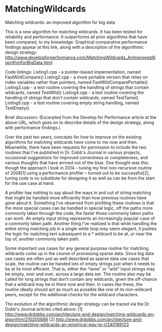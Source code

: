 # MatchingWildcards
Matching wildcards: an improved algorithm for big data

This is a new algorithm for matching wildcards.  It has been tested for reliability and performance.  It outperforms all prior algorithms that have been compared, to my knowledge.  Graphical comparative performance findings appear at this link, along with a description of the algorithmic design strategy:
http://www.developforperformance.com/MatchingWildcards_AnImprovedAlgorithmForBigData.html

Code listings:
Listing1.cpp - a pointer-based implementation, named FastWildCompare()
Listing2.cpp - a more portable version that relies on index variables rather than pointers, named FastWildComparePortable()
Listing3.cpp - a test routine covering the handling of strings that contain wildcards, named TestWild()
Listing4.cpp - a test routine covering the handling of strings that don't contain wildcards, named TestTame()
Listing5.cpp - a test routine covering empty string handling, named TestEmpty()

Brief discussion:
(Excerpted from the Develop for Performance article at the above URL, which goes on to describe details of the design strategy, along with performance findings.)

Over the past ten years, concepts for how to improve on the existing algorithms for matching wildcards have come to me now and then.  Meanwhile, there have been requests for permission to include the two routines that I’ve published in Dr. Dobb's Journal in various projects, occasional suggestions for improved correctness or completeness, and various thoughts that have arrived out of the blue.  One thought was this: though the approach I took in 2014 – tuning my first non-recursive routine of 2008[1] using a performance profiler – turned out to be successful[2], tuning code is no substitute for designing it as well as can be from the start for the use case at hand.

A profiler has nothing to say about the ways in and out of string matching that might be handled more efficiently than how previous routines have gone about it.  Something I’ve observed from profiling these routines is that the more special cases can be handled in special logic, off the paths more commonly taken through the code, the faster those commonly taken paths can work.  An empty input string represents an increasingly popular case of a commonly taken path.  Another thing I’ve realized is that while handling the entire string matching job in a single while loop may seem elegant, it pushes the logic for matching text subsequent to a * wildcard to be at, or near the top of, another commonly taken path.

Some important use cases for any general purpose routine for matching wildcards come up in the course of processing sparse data.  Since big data use cases are often just as well described as sparse data use cases that scale, the routine can be handed lots of empty strings just when it needs to be at its most efficient.  That is, either the “tame” or “wild” input strings may be empty, over and over, across a large data set.  The routine also may be called for long strings that don’t contain any wildcards, given the off-chance that a wildcard may be in there now and then.  In cases like these, the routine ideally should act as much as possible like one of its non-wildcard peers, except for the additional checks for the wildcard characters.

The evolution of the algorithmic design strategy can be traced via the Dr. Dobb's Journal articles cited above:
[1] http://www.drdobbs.com/architecture-and-design/matching-wildcards-an-algorithm/210200888
[2] http://www.drdobbs.com/architecture-and-design/matching-wildcards-an-empirical-way-to-t/240169123
